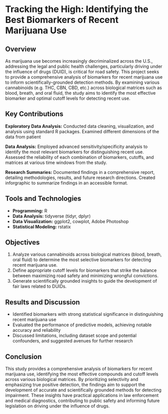 # Tracking the High: Identifying the Best Biomarkers of Recent Marijuana Use

## Overview
As marijuana use becomes increasingly decriminalized across the U.S., addressing the legal and public health challenges, particularly driving under the influence of drugs (DUID), is critical for road safety. This project seeks to provide a comprehensive analysis of biomarkers for recent marijuana use to inform scientifically-grounded detection methods. By examining various cannabinoids (e.g. THC, CBN, CBD, etc.) across biological matrices such as blood, breath, and oral fluid, the study aims to identify the most effective biomarker and optimal cutoff levels for detecting recent use.

## Key Contributions
**Exploratory Data Analysis:** Conducted data cleaning, visualization, and analysis using standard R packages. Examined different dimensions of the data from patient

**Data Analysis:** Employed advanced sensitivity/specificity analysis to identify the most relevant biomarkers for distinguishing recent use. Assessed the reliability of each combination of biomarkers, cutoffs, and matrices at various time windows from the study.

**Research Summaries:** Documented findings in a comprehensive report, detailing methodologies, results, and future research directions. Created inforgraphic to summarize findings in an accessible format.

## Tools and Technologies  
- **Programming:** R
- **Data Analysis:** tidyverse (tidyr, dplyr)
- **Data Visualization:** ggplot2, cowplot, Adobe Photoshop
- **Statistical Modeling:** rstatix

## Objectives  
1. Analyze various cannabinoids across biological matrices (blood, breath, oral fluid) to determine the most selective biomarkers for detecting recent marijuana use.
3. Define appropriate cutoff levels for biomarkers that strike the balance between maximizing road safety and minimizing wrongful convictions.
4. Generate scientifically grounded insights to guide the development of fair laws related to DUIDs.

## Results and Discussion  
- Identified biomarkers with strong statistical significance in distinguishing recent marijuana use
- Evaluated the performance of predictive models, achieving notable accuracy and reliability
- Discussed limitations, including dataset scope and potential confounders, and suggested avenues for further research

## Conclusion
This study provides a comprehensive analysis of biomarkers for recent marijuana use, identifying the most effective compounds and cutoff levels across various biological matrices. By prioritizing selectivity and emphasizing true positive detection, the findings aim to support the development of accurate and scientifically grounded methods for detecting impairment. These insights have practical applications in law enforcement and medical diagnostics, contributing to public safety and informing future legislation on driving under the influence of drugs.

